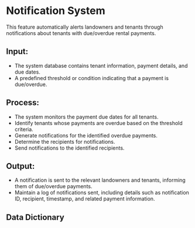 # Notification System
This feature automatically alerts landowners and tenants through notifications about tenants with due/overdue rental payments.

## Input:
* The system database contains tenant information, payment details, and due dates.
* A predefined threshold or condition indicating that a payment is due/overdue.

## Process:
* The system monitors the payment due dates for all tenants.
* Identify tenants whose payments are overdue based on the threshold criteria.
* Generate notifications for the identified overdue payments.
* Determine the recipients for notifications.
* Send notifications to the identified recipients.

## Output:
* A notification is sent to the relevant landowners and tenants, informing them of due/overdue payments.
* Maintain a log of notifications sent, including details such as notification ID, recipient, timestamp, and related payment information.

## Data Dictionary
